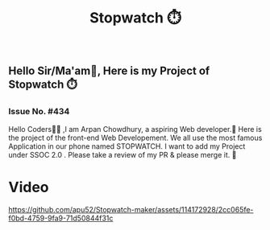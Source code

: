 <h1 align="center"> Stopwatch ⏱️ </h1>

<div>
<br>
<h2>Hello Sir/Ma'am👋, Here is my Project of Stopwatch ⏱️ </h2>
<h3>Issue No. #434</h3>


<p>Hello Coders👨‍💻 ,I am Arpan Chowdhury, a aspiring Web developer.🤖 Here is the project of the front-end Web Developement. We all use the most famous Application in our phone named STOPWATCH.
I want to add my Project under SSOC 2.0 . Please take a review of my PR & please merge it. 🙏</p>

# Video

https://github.com/apu52/Stopwatch-maker/assets/114172928/2cc065fe-f0bd-4759-9fa9-71d50844f31c
